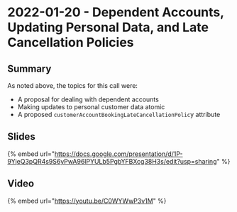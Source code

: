 # 2022-01-20 - Dependent Accounts, Updating Personal Data, and Late Cancellation Policies

## Summary

As noted above, the topics for this call were:

* A proposal for dealing with dependent accounts
* Making updates to personal customer data atomic
* A proposed `customerAccountBookingLateCancellationPolic`y attribute

## Slides

{% embed url="https://docs.google.com/presentation/d/1P-9YjeQ3pQR4s9S6yPwA96lPYULb5PgbYFBXcg38H3s/edit?usp=sharing" %}

## Video

{% embed url="https://youtu.be/C0WYWwP3v1M" %}

